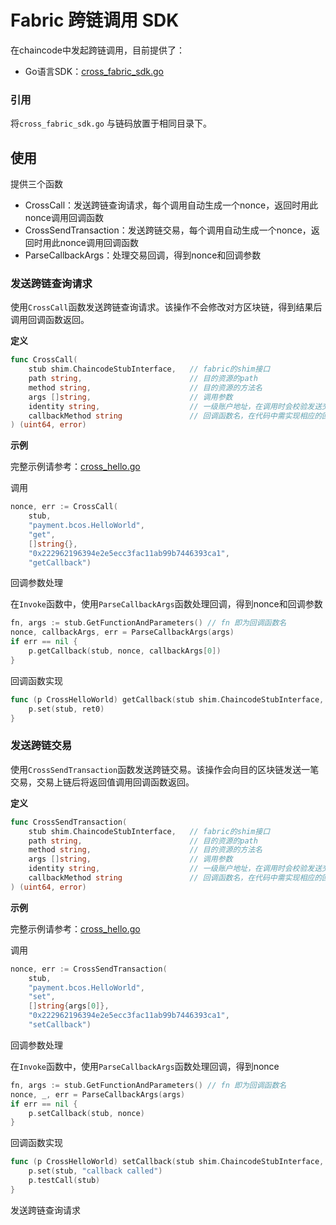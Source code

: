 # Fabric 跨链调用 SDK

在chaincode中发起跨链调用，目前提供了：

* Go语言SDK：[cross_fabric_sdk.go](./cross_fabric_sdk.go)

### 引用

将`cross_fabric_sdk.go` 与链码放置于相同目录下。

## 使用

提供三个函数

* CrossCall：发送跨链查询请求，每个调用自动生成一个nonce，返回时用此nonce调用回调函数
* CrossSendTransaction：发送跨链交易，每个调用自动生成一个nonce，返回时用此nonce调用回调函数
* ParseCallbackArgs：处理交易回调，得到nonce和回调参数

### 发送跨链查询请求

使用`CrossCall`函数发送跨链查询请求。该操作不会修改对方区块链，得到结果后调用回调函数返回。

**定义**

``` go
func CrossCall(
    stub shim.ChaincodeStubInterface,  	// fabric的shim接口
    path string, 						// 目的资源的path
    method string, 						// 目的资源的方法名
    args []string, 						// 调用参数
    identity string, 					// 一级账户地址，在调用时会校验发送交易的二级账户是否属于此一级账户
    callbackMethod string				// 回调函数名，在代码中需实现相应的回调函数
) (uint64, error)
```

**示例**

完整示例请参考：[cross_hello.go](./cross_hello.go)

调用

``` go
nonce, err := CrossCall(
    stub, 
    "payment.bcos.HelloWorld", 
    "get", 
    []string{}, 
    "0x222962196394e2e5ecc3fac11ab99b7446393ca1", 
    "getCallback")
```

回调参数处理

在`Invoke`函数中，使用`ParseCallbackArgs`函数处理回调，得到nonce和回调参数

``` go
fn, args := stub.GetFunctionAndParameters() // fn 即为回调函数名
nonce, callbackArgs, err = ParseCallbackArgs(args)
if err == nil {
    p.getCallback(stub, nonce, callbackArgs[0])
}
```

回调函数实现

``` go
func (p CrossHelloWorld) getCallback(stub shim.ChaincodeStubInterface, nonce uint64, ret0 string) {
	p.set(stub, ret0)
}
```

### 发送跨链交易

使用`CrossSendTransaction`函数发送跨链交易。该操作会向目的区块链发送一笔交易，交易上链后将返回值调用回调函数返回。

**定义**

``` go
func CrossSendTransaction(
    stub shim.ChaincodeStubInterface,  	// fabric的shim接口
    path string, 						// 目的资源的path
    method string, 						// 目的资源的方法名
    args []string, 						// 调用参数
    identity string, 					// 一级账户地址，在调用时会校验发送交易的二级账户是否属于此一级账户
    callbackMethod string				// 回调函数名，在代码中需实现相应的回调函数
) (uint64, error)
```

**示例**

完整示例请参考：[cross_hello.go](./cross_hello.go)

调用

``` go
nonce, err := CrossSendTransaction(
    stub, 
    "payment.bcos.HelloWorld", 
    "set", 
    []string{args[0]}, 
    "0x222962196394e2e5ecc3fac11ab99b7446393ca1", 
    "setCallback")
```

回调参数处理

在`Invoke`函数中，使用`ParseCallbackArgs`函数处理回调，得到nonce

``` go
fn, args := stub.GetFunctionAndParameters() // fn 即为回调函数名
nonce, _, err = ParseCallbackArgs(args)
if err == nil {
    p.setCallback(stub, nonce)
}
```

回调函数实现

``` go
func (p CrossHelloWorld) setCallback(stub shim.ChaincodeStubInterface, nonce uint64) {
	p.set(stub, "callback called")
	p.testCall(stub)
}
```



发送跨链查询请求